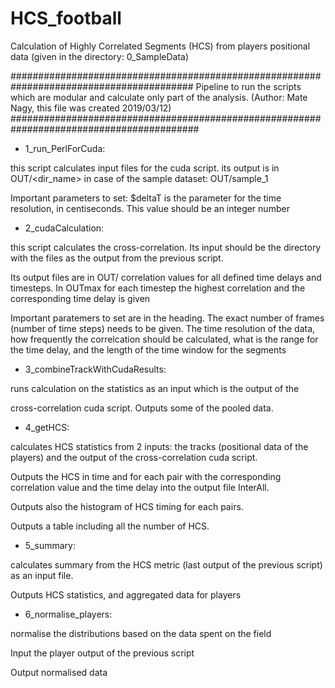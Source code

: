 # HCS_football
Calculation of Highly Correlated Segments (HCS) from players positional data
(given in the directory: 0_SampleData)

#########################################################################################
Pipeline to run the scripts which are modular and calculate only part of 
the analysis. (Author: Mate Nagy, this file was created 2019/03/12)
##########################################################################################

- 1_run_PerlForCuda:

this script calculates input files for the cuda script.
its output is in OUT/<dir_name> in case of the sample dataset:
OUT/sample_1

Important parameters to set: $deltaT is the parameter for the time 
resolution, in centiseconds. This value should be an integer number

- 2_cudaCalculation:

this script calculates the cross-correlation. Its input should be the 
directory with the files as the output from the previous script.

Its output files are in OUT/  correlation values for all defined time 
delays and timesteps. In OUTmax for each timestep the highest correlation 
and the corresponding time delay is given

Important paratemers to set are in the heading. The exact number of frames 
(number of time steps) needs to be given. The time resolution of the data, 
how frequently the correlcation should be calculated, what is the range 
for the time delay, and the length of the time window for the segments 

- 3_combineTrackWithCudaResults:

runs calculation on the statistics as an input which is the output of the  

cross-correlation cuda script.
Outputs some of the pooled data.

- 4_getHCS:

calculates HCS statistics from 2 inputs: the tracks (positional data of 
the players) and the output of the cross-correlation cuda script. 

Outputs the HCS in time and for each pair with the corresponding 
correlation value and the time delay into the output file InterAll. 

Outputs also the histogram of HCS timing for each pairs.

Outputs a table including all the number of HCS.

- 5_summary:

calculates summary from the HCS metric (last output of the previous 
script) as an input file.

Outputs HCS statistics, and aggregated data for players

- 6_normalise_players:

normalise the distributions based on the data spent on the field

Input the player output of the previous script

Output normalised data
